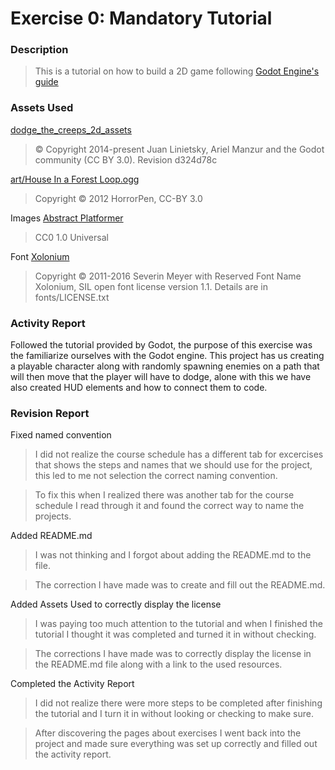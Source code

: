 # Exercise 0: Mandatory Tutorial

### Description

> This is a tutorial on how to build a 2D game following [Godot Engine's guide](https://docs.godotengine.org/en/stable/getting_started/first_2d_game/index.html)

### Assets Used

[dodge_the_creeps_2d_assets](https://docs.godotengine.org/en/stable/getting_started/first_2d_game/index.html)
> © Copyright 2014-present Juan Linietsky, Ariel Manzur and the Godot community (CC BY 3.0). Revision d324d78c

[art/House In a Forest Loop.ogg](https://opengameart.org/content/loop-house-in-a-forest)
> Copyright © 2012 HorrorPen, CC-BY 3.0

Images [Abstract Platformer](https://www.kenney.nl/assets/abstract-platformer)
> CC0 1.0 Universal

Font [Xolonium](sev.ch@web.de)
> Copyright © 2011-2016 Severin Meyer with Reserved Font Name Xolonium, SIL open font license version 1.1. Details are in fonts/LICENSE.txt


### Activity Report

Followed the tutorial provided by Godot, the purpose of this exercise was the familiarize ourselves with the Godot engine. This project has us creating a playable character along with randomly spawning enemies on a path that will then move that the player will have to dodge, alone with this we have also created HUD elements and how to connect them to code.


### Revision Report

Fixed named convention

> I did not realize the course schedule has a different tab for excercises that shows the steps and names that we should use for the project, this led to me not selection the correct naming convention.

> To fix this when I realized there was another tab for the course schedule I read through it and found the correct way to name the projects.

Added README.md

> I was not thinking and I forgot about adding the README.md to the file. 

> The correction I have made was to create and fill out the README.md.

Added Assets Used to correctly display the license 

> I was paying too much attention to the tutorial and when I finished the tutorial I thought it was completed and turned it in without checking.

> The corrections I have made was to correctly display the license in the README.md file along with a link to the used resources.

Completed the Activity Report

> I did not realize there were more steps to be completed after finishing the tutorial and I turn it in without looking or checking to make sure.

> After discovering the pages about exercises I went back into the project and made sure everything was set up correctly and filled out the activity report. 

